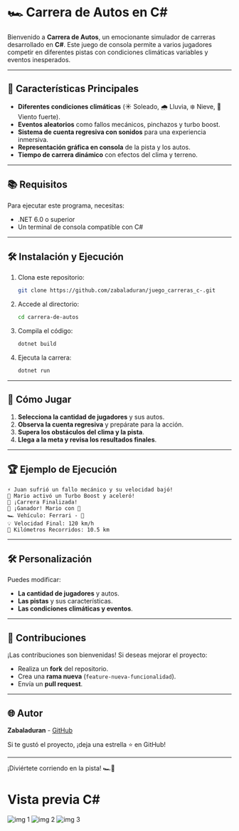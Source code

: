 # 🏎️ Carrera de Autos en C#

Bienvenido a **Carrera de Autos**, un emocionante simulador de carreras desarrollado en **C#**. Este juego de consola permite a varios jugadores competir en diferentes pistas con condiciones climáticas variables y eventos inesperados. 

---

## 🔧 Características Principales

- **Diferentes condiciones climáticas** (☀️ Soleado, 🌧️ Lluvia, ❄️ Nieve, 💨 Viento fuerte).
- **Eventos aleatorios** como fallos mecánicos, pinchazos y turbo boost.
- **Sistema de cuenta regresiva con sonidos** para una experiencia inmersiva.
- **Representación gráfica en consola** de la pista y los autos.
- **Tiempo de carrera dinámico** con efectos del clima y terreno.

---

## 📚 Requisitos

Para ejecutar este programa, necesitas:

- .NET 6.0 o superior
- Un terminal de consola compatible con C#

---

## 🛠️ Instalación y Ejecución

1. Clona este repositorio:
   ```sh
   git clone https://github.com/zabaladuran/juego_carreras_c-.git
   ```
2. Accede al directorio:
   ```sh
   cd carrera-de-autos
   ```
3. Compila el código:
   ```sh
   dotnet build
   ```
4. Ejecuta la carrera:
   ```sh
   dotnet run
   ```

---

## 💪 Cómo Jugar

1. **Selecciona la cantidad de jugadores** y sus autos.
2. **Observa la cuenta regresiva** y prepárate para la acción.
3. **Supera los obstáculos del clima y la pista**.
4. **Llega a la meta y revisa los resultados finales**.

---

## 🏆 Ejemplo de Ejecución

```
⚡ Juan sufrió un fallo mecánico y su velocidad bajó!
🚗 Mario activó un Turbo Boost y aceleró!
🏁 ¡Carrera Finalizada!
🥇 ¡Ganador! Mario con 🚗
🏎️ Vehículo: Ferrari - 🚗
💡 Velocidad Final: 120 km/h
📏 Kilómetros Recorridos: 10.5 km
```

---

## 🛠️ Personalización

Puedes modificar:
- **La cantidad de jugadores** y autos.
- **Las pistas** y sus características.
- **Las condiciones climáticas y eventos**.

---

## 💪 Contribuciones

¡Las contribuciones son bienvenidas! Si deseas mejorar el proyecto:
- Realiza un **fork** del repositorio.
- Crea una **rama nueva** (`feature-nueva-funcionalidad`).
- Envía un **pull request**.

---

## 🌐 Autor

**Zabaladuran** - [GitHub](https://github.com/zabaladuran)

Si te gustó el proyecto, ¡deja una estrella ⭐ en GitHub!

---

¡Diviértete corriendo en la pista! 🏎️🚀

# Vista previa C#
![img 1](https://github.com/user-attachments/assets/c7206ef0-3829-40a6-82d4-0ecdfe141c13)
![img 2](https://github.com/user-attachments/assets/66aaeb51-dfb8-4515-870d-576c49c36b6f)
![img 3](https://github.com/user-attachments/assets/712014b6-d9b2-4c8e-9237-42e683b4fcd4)
